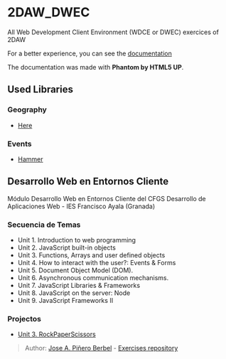 # 2DAW_DWEC
All Web Development Client Environment (WDCE or DWEC) exercices of 2DAW

For a better experience, you can see the [documentation](https://dainws.github.io/2DAW_DWEC)

The documentation was made with **Phantom by HTML5 UP**.

## Used Libraries
### Geography
- [Here](https://developer.here.com/)
### Events
- [Hammer](http://hammerjs.github.io/)

## Desarrollo Web en Entornos Cliente

Módulo Desarrollo Web en Entornos Cliente del CFGS Desarrollo de Aplicaciones Web - IES Francisco Ayala (Granada)

### Secuencia de Temas
- Unit 1. Introduction to web programming
- Unit 2. JavaScript built-in objects
- Unit 3. Functions, Arrays and user defined objects
- Unit 4. How to interact with the user?: Events & Forms
- Unit 5. Document Object Model (DOM).
- Unit 6. Asynchronous communication mechanisms.
- Unit 7. JavaScript Libraries & Frameworks
- Unit 8. JavaScript on the server: Node
- Unit 9. JavaScript Frameworks II

### Projectos
- [Unit 3. RockPaperScissors](https://github.com/DainWs/2DAW_DWEC/tree/master/1Trimestre/Unit-3/Projects/RockPaperScissors)

> Author: [Jose A. Piñero Berbel](https://github.com/jpineroberbel) - [Exercises repository](https://github.com/jpineroberbel/Desarrollo-Web-en-Entornos-Cliente)

